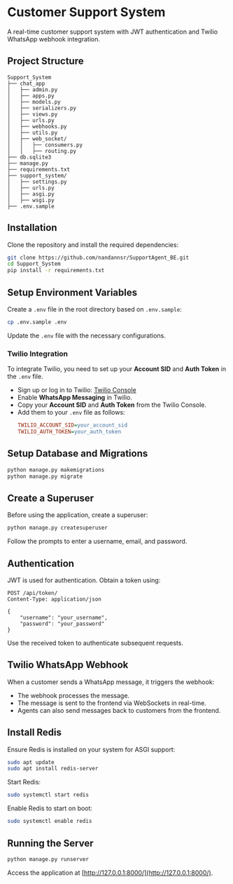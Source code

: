 # Customer Support System

A real-time customer support system with JWT authentication and Twilio WhatsApp webhook integration.

## Project Structure
```
Support_System
├── chat_app
│   ├── admin.py
│   ├── apps.py
│   ├── models.py
│   ├── serializers.py
│   ├── views.py
│   ├── urls.py
│   ├── webhooks.py
│   ├── utils.py
│   ├── web_socket/
│   │   ├── consumers.py
│   │   ├── routing.py
├── db.sqlite3
├── manage.py
├── requirements.txt
├── support_system/
│   ├── settings.py
│   ├── urls.py
│   ├── asgi.py
│   ├── wsgi.py
├── .env.sample
```

## Installation
Clone the repository and install the required dependencies:
```bash
git clone https://github.com/nandannsr/SupportAgent_BE.git
cd Support_System
pip install -r requirements.txt
```

## Setup Environment Variables
Create a `.env` file in the root directory based on `.env.sample`:
```bash
cp .env.sample .env
```
Update the `.env` file with the necessary configurations.

### Twilio Integration
To integrate Twilio, you need to set up your **Account SID** and **Auth Token** in the `.env` file. 

- Sign up or log in to Twilio: [Twilio Console](https://www.twilio.com/login?g=%2Fconsole%3F&t=2b1c98334b25c1a785ef15b6556396290e3c704a9b57fc40687cbccd79c46a8c)
- Enable **WhatsApp Messaging** in Twilio.
- Copy your **Account SID** and **Auth Token** from the Twilio Console.
- Add them to your `.env` file as follows:
  ```ini
  TWILIO_ACCOUNT_SID=your_account_sid
  TWILIO_AUTH_TOKEN=your_auth_token
  ```

## Setup Database and Migrations
```bash
python manage.py makemigrations
python manage.py migrate
```

## Create a Superuser
Before using the application, create a superuser:
```bash
python manage.py createsuperuser
```
Follow the prompts to enter a username, email, and password.

## Authentication
JWT is used for authentication. Obtain a token using:
```http
POST /api/token/
Content-Type: application/json

{
    "username": "your_username",
    "password": "your_password"
}
```
Use the received token to authenticate subsequent requests.

## Twilio WhatsApp Webhook
When a customer sends a WhatsApp message, it triggers the webhook:
- The webhook processes the message.
- The message is sent to the frontend via WebSockets in real-time.
- Agents can also send messages back to customers from the frontend.

## Install Redis
Ensure Redis is installed on your system for ASGI support:
```bash
sudo apt update
sudo apt install redis-server
```
Start Redis:
```bash
sudo systemctl start redis
```
Enable Redis to start on boot:
```bash
sudo systemctl enable redis
```

## Running the Server
```bash
python manage.py runserver
```
Access the application at [http://127.0.0.1:8000/](http://127.0.0.1:8000/).

